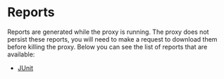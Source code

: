 # Reports

Reports are generated while the proxy is running. The proxy does not persist these reports, you will need to make a request to download them before killing the proxy. Below you can see the list of reports that are available:
- [JUnit](./report_junit.md)
